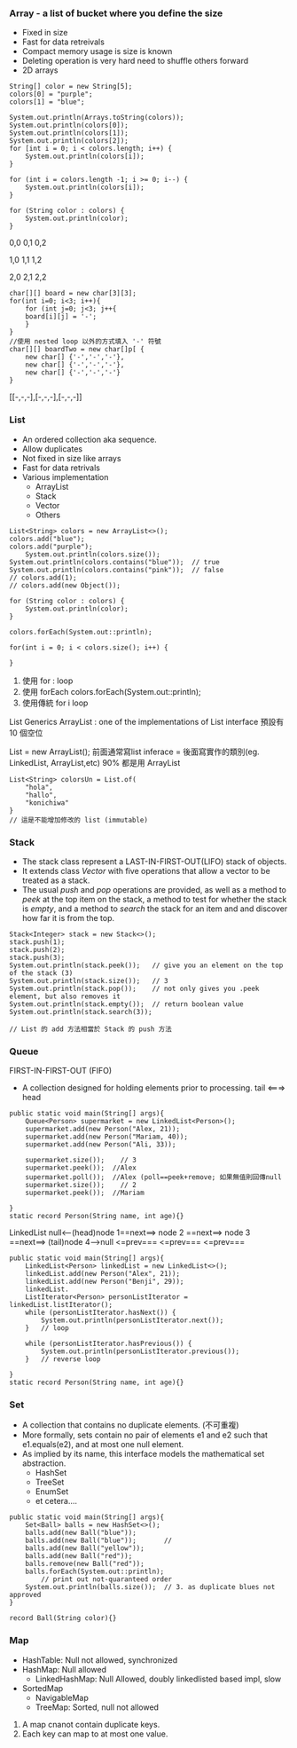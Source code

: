### Array - a list of bucket where you define the size
+  Fixed in size
+  Fast for data retreivals
+  Compact memory usage is size is known
+  Deleting operation is very hard
   need to shuffle others forward
+  2D arrays
```
String[] color = new String[5];
colors[0] = "purple";
colors[1] = "blue";

System.out.println(Arrays.toString(colors));
System.out.println(colors[0]);
System.out.println(colors[1]);
System.out.println(colors[2]);
for [int i = 0; i < colors.length; i++) {
	System.out.println(colors[i]);
}

for (int i = colors.length -1; i >= 0; i--) {
	System.out.println(colors[i]);
}

for (String color : colors) {
	System.out.println(color);
}

```
0,0		0,1		0,2

1,0		1,1		1,2

2,0		2,1		2,2
```
char[][] board = new char[3][3];
for(int i=0; i<3; i++){
	for (int j=0; j<3; j++{
	board[i][j] = '-';
	}
}
//使用 nested loop 以外的方式填入 '-' 符號
char[][] boardTwo = new char[]p[ {
	new char[] {'-','-','-'},
	new char[] {'-','-','-'},
	new char[] {'-','-','-'}
}
```
[[-,-,-],[-,-,-],[-,-,-]]

### List
+ An ordered collection aka sequence.
+ Allow duplicates
+ Not fixed in size like arrays
+ Fast for data retrivals
+ Various implementation
	+ ArrayList
	+ Stack
	+ Vector
	+ Others
```
List<String> colors = new ArrayList<>();
colors.add("blue");
colors.add("purple");
	System.out.println(colors.size());
System.out.println(colors.contains("blue"));  // true
System.out.println(colors.contains("pink"));  // false
// colors.add(1);
// colors.add(new Object());

for (String color : colors) {
	System.out.println(color);
}

colors.forEach(System.out::println);

for(int i = 0; i < colors.size(); i++) {

}

```
1. 使用 for : loop
2. 使用 forEach
colors.forEach(System.out::println);
3. 使用傳統 for i loop

List<E>  Generics
ArrayList : one of the implementations of List interface
預設有 10 個空位

List<E> = new ArrayList<E>();
前面通常寫list inferace  =  後面寫實作的類別(eg. LinkedList, ArrayList,etc)
90% 都是用 ArrayList

```
List<String> colorsUn = List.of(
	"hola",
	"hallo",
	"konichiwa"
}
// 這是不能增加修改的 list (immutable)
```

### Stack
+ The stack class represent a LAST-IN-FIRST-OUT(LIFO) stack of objects.
+ It extends class *Vector* with five operations that allow a vector to be treated as a stack.
+ The usual *push* and *pop* operations are provided,
	as well as a method to *peek* at the top item on the stack,
	a method to test for whether the stack is *empty*, and a method
	to *search* the stack for an item and and discover how far it is from the top.
```
Stack<Integer> stack = new Stack<>();
stack.push(1);
stack.push(2);
stack.push(3);
System.out.println(stack.peek());	// give you an element on the top of the stack (3)
System.out.println(stack.size());	// 3
System.out.println(stack.pop());	// not only gives you .peek element, but also removes it
System.out.println(stack.empty());	// return boolean value 
System.out.println(stack.search(3));

// List 的 add 方法相當於 Stack 的 push 方法
```

### Queue
FIRST-IN-FIRST-OUT (FIFO)
+ A collection designed for holding elements prior to processing.
	tail <===> head
```
public static void main(String[] args){
	Queue<Person> supermarket = new LinkedList<Person>();
	supermarket.add(new Person("Alex, 21));
	supermarket.add(new Person("Mariam, 40));
	supermarket.add(new Person("Ali, 33));
	
	supermarket.size());	// 3
	supermarket.peek());  //Alex
	supermarket.poll());  //Alex (poll==peek+remove; 如果無值則回傳null
	supermarket.size());	// 2
	supermarket.peek());  //Mariam

}
static record Person(String name, int age){}

```
LinkedList
null<--(head)node 1==next==> node 2 ==next==> node 3 ==next==> (tail)node 4-->null
				   <=prev===		<=prev===		 <=prev=== 


```
public static void main(String[] args){
	LinkedList<Person> linkedList = new LinkedList<>();
	linkedList.add(new Person("Alex", 21));
	linkedList.add(new Person("Benji", 29));
	linkedList.
	ListIterator<Person> personListIterator = linkedList.listIterator();
	while (personListIterator.hasNext()) {
		System.out.println(personListIterator.next());
	}	// loop 

	while (personListIterator.hasPrevious()) {
		System.out.println(personListIterator.previous());
	}	// reverse loop

}
static record Person(String name, int age){}
```

### Set
+ A collection that contains no duplicate elements. (不可重複)
+ More formally, sets contain no pair of elements e1 and e2 such that e1.equals(e2), and at most one null element.
+ As implied by its name, this interface models the mathematical set abstraction.
	+ HashSet
	+ TreeSet
	+ EnumSet
	+ et cetera....

```
public static void main(String[] args){
	Set<Ball> balls = new HashSet<>();
	balls.add(new Ball("blue"));
	balls.add(new Ball("blue"));	   //
	balls.add(new Ball("yellow"));
	balls.add(new Ball("red"));
	balls.remove(new Ball("red"));
	balls.forEach(System.out::println);  
		// print out not-quaranteed order
	System.out.println(balls.size());  // 3. as duplicate blues not approved
}

record Ball(String color){}
```

### Map
+ HashTable: Null not allowed, synchronized
+ HashMap: Null allowed
    + LinkedHashMap: Null Allowed, doubly linkedlisted based impl, slow
+ SortedMap
    + NavigableMap
    + TreeMap: Sorted, null not allowed
1. A map cnanot contain duplicate keys.
2. Each key can map to at most one value.